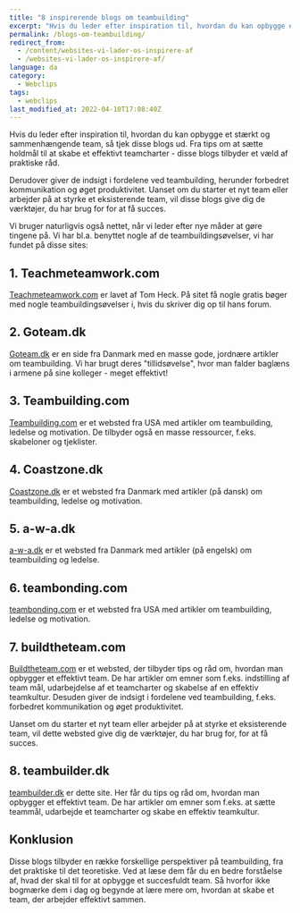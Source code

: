 ```yaml
---
title: "8 inspirerende blogs om teambuilding"
excerpt: "Hvis du leder efter inspiration til, hvordan du kan opbygge et stærkt og sammenhængende team, så tjek disse blogs om teambuilding ud."
permalink: /blogs-om-teambuilding/
redirect_from:
  - /content/websites-vi-lader-os-inspirere-af
  - /websites-vi-lader-os-inspirere-af/
language: da
category:
  - Webclips
tags:
  - webclips
last_modified_at: 2022-04-10T17:08:40Z
---
```


Hvis du leder efter inspiration til, hvordan du kan opbygge et stærkt og sammenhængende team, så tjek disse blogs ud. Fra tips om at sætte holdmål til at skabe et effektivt teamcharter - disse blogs tilbyder et væld af praktiske råd.

Derudover giver de indsigt i fordelene ved teambuilding, herunder forbedret kommunikation og øget produktivitet. Uanset om du starter et nyt team eller arbejder på at styrke et eksisterende team, vil disse blogs give dig de værktøjer, du har brug for for at få succes.

Vi bruger naturligvis også nettet, når vi leder efter nye måder at gøre tingene på. Vi har bl.a. benyttet nogle af de teambuildingsøvelser, vi har fundet på disse sites:

## 1. Teachmeteamwork.com

[Teachmeteamwork.com](http://www.teachmeteamwork.com/) er lavet af Tom Heck. På sitet få nogle gratis bøger med nogle teambuildingsøvelser i, hvis du skriver dig op til hans forum.

## 2. Goteam.dk

[Goteam.dk](https://goteam.dk/) er en side fra Danmark med en masse gode, jordnære artikler om teambuilding. Vi har brugt deres "tillidsøvelse", hvor man falder baglæns i armene på sine kolleger - meget effektivt!

## 3. Teambuilding.com

[Teambuilding.com](https://teambuilding.com/blog) er et websted fra USA med artikler om teambuilding, ledelse og motivation. De tilbyder også en masse ressourcer, f.eks. skabeloner og tjeklister.

## 4. Coastzone.dk

[Coastzone.dk](https://coastzone.dk/oplevelser/blog) er et websted fra Danmark med artikler (på dansk) om teambuilding, ledelse og motivation.

## 5. a-w-a.dk

[a-w-a.dk](https://a-w-a.dk/awa-bloggen/) er et websted fra Danmark med artikler (på engelsk) om teambuilding og ledelse.

## 6. teambonding.com

[teambonding.com](https://www.teambonding.com/blog/) er et websted fra USA med artikler om teambuilding, ledelse og motivation.

## 7. buildtheteam.com

[Buildtheteam.com](https://www.buildtheteam.com/) er et websted, der tilbyder tips og råd om, hvordan man opbygger et effektivt team. De har artikler om emner som f.eks. indstilling af team mål, udarbejdelse af et teamcharter og skabelse af en effektiv teamkultur. Desuden giver de indsigt i fordelene ved teambuilding, f.eks. forbedret kommunikation og øget produktivitet.

Uanset om du starter et nyt team eller arbejder på at styrke et eksisterende team, vil dette websted give dig de værktøjer, du har brug for, for at få succes.

## 8. teambuilder.dk

[teambuilder.dk](/) er dette site. Her får du tips og råd om, hvordan man opbygger et effektivt team. De har artikler om emner som f.eks. at sætte teammål, udarbejde et teamcharter og skabe en effektiv teamkultur.

## Konklusion

Disse blogs tilbyder en række forskellige perspektiver på teambuilding, fra det praktiske til det teoretiske. Ved at læse dem får du en bedre forståelse af, hvad der skal til for at opbygge et succesfuldt team. Så hvorfor ikke bogmærke dem i dag og begynde at lære mere om, hvordan at skabe et team, der arbejder effektivt sammen.
